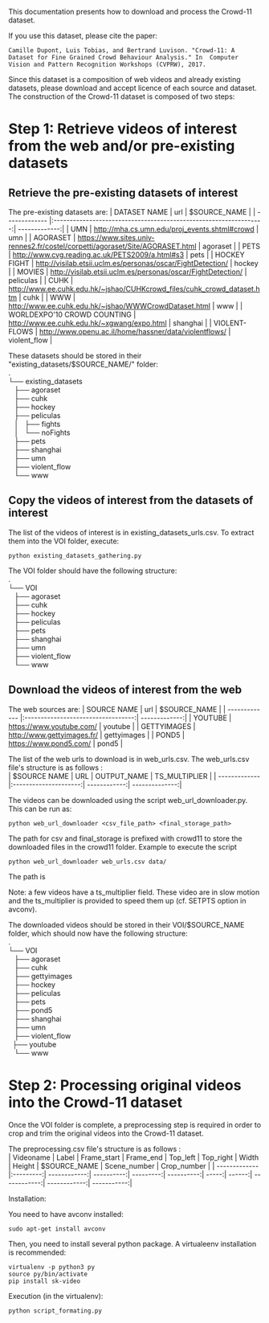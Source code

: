 This documentation presents how to download and process the Crowd-11 dataset.

If you use this dataset, please cite the paper:
```
Camille Dupont, Luis Tobias, and Bertrand Luvison. "Crowd-11: A Dataset for Fine Grained Crowd Behaviour Analysis." In  Computer Vision and Pattern Recognition Workshops (CVPRW), 2017.
```


Since this dataset is a composition of web videos and already existing datasets, please download and accept licence of each source and dataset. 
The construction of the Crowd-11 dataset is composed of two steps:

# Step 1: Retrieve videos of interest from the web and/or pre-existing datasets


## Retrieve the pre-existing datasets of interest

The pre-existing datasets are:
| DATASET NAME       	| url           									 				| $SOURCE_NAME  |
| ------------- 	 	|:-----------------------------------------------------------------:| -------------:|
| UMN      				| http://mha.cs.umn.edu/proj_events.shtml#crowd 	  				| umn |
| AGORASET     			| https://www.sites.univ-rennes2.fr/costel/corpetti/agoraset/Site/AGORASET.html | agoraset |
| PETS 					| http://www.cvg.reading.ac.uk/PETS2009/a.html#s3     				| pets |
| HOCKEY FIGHT  		| http://visilab.etsii.uclm.es/personas/oscar/FightDetection/       | hockey |
| MOVIES  				| http://visilab.etsii.uclm.es/personas/oscar/FightDetection/       | peliculas |
| CUHK  				| http://www.ee.cuhk.edu.hk/~jshao/CUHKcrowd_files/cuhk_crowd_dataset.htm  | cuhk |
| WWW  					| http://www.ee.cuhk.edu.hk/~jshao/WWWCrowdDataset.html      		| www |
| WORLDEXPO'10 CROWD COUNTING  | http://www.ee.cuhk.edu.hk/~xgwang/expo.html      			| shanghai |
| VIOLENT-FLOWS  		| http://www.openu.ac.il/home/hassner/data/violentflows/      		| violent_flow |



These datasets should be stored in their "existing_datasets/$SOURCE_NAME/" folder:  
.  
└── existing_datasets  
    ├── agoraset  
    ├── cuhk  
    ├── hockey  
    ├── peliculas  
    │   ├── fights  
    │   └── noFights  
    ├── pets  
    ├── shanghai  
    ├── umn  
    ├── violent_flow  
    └── www  


## Copy the videos of interest from the datasets of interest

The list of the videos of interest is in existing_datasets_urls.csv. To extract them into the VOI folder, execute:
```
python existing_datasets_gathering.py
```
The VOI folder should have the following structure:  
.  
└── VOI  
    ├── agoraset  
    ├── cuhk  
    ├── hockey  
    ├── peliculas  
    ├── pets  
    ├── shanghai  
    ├── umn  
    ├── violent_flow  
    └── www  

## Download the videos of interest from the web


The web sources are:
| SOURCE NAME       	| url           					 | $SOURCE_NAME  |
| ------------- 	 	|:----------------------------------:| -------------:|
| YOUTUBE      			| https://www.youtube.com/ 	  		 | youtube       |
| GETTYIMAGES     		| http://www.gettyimages.fr/ 		 | gettyimages   |
| POND5 				| https://www.pond5.com/     		 | pond5         |



The list of the web urls to download is in web_urls.csv.
The web_urls.csv file's structure is as follows :  
| $SOURCE NAME       	| URL           	    | OUTPUT_NAME  | TS_MULTIPLIER  |
| ------------- 	 	|:---------------------:| ------------:| --------------:|

The videos can be downloaded using the script web_url_downloader.py. This can be run as:

```
python web_url_downloader <csv_file_path> <final_storage_path>
```

The path for csv and final_storage is prefixed with crowd11 to store the downloaded files in the crowd11 folder. Example to execute the script

```
python web_url_downloader web_urls.csv data/
```

The path is

Note: a few videos have a ts_multiplier field. These video are in slow motion and the ts_multiplier is provided to speed them up (cf. SETPTS option in avconv).

The downloaded videos should be stored in their VOI/$SOURCE_NAME folder, which should now have the following structure:  
.  
└── VOI  
    ├── agoraset  
    ├── cuhk  
    ├── gettyimages  
    ├── hockey  
    ├── peliculas  
    ├── pets  
    ├── pond5  
    ├── shanghai  
    ├── umn  
    ├── violent_flow  
    ├── youtube  
    └── www  



# Step 2: Processing original videos into the Crowd-11 dataset

Once the VOI folder is complete, a preprocessing step is required in order to crop and trim the original videos into the Crowd-11 dataset.

The preprocessing.csv file's structure is as follows :  
| Videoname     | Label     | Frame_start  | Frame_end  | Top_left  |  Top_right | Width | Height | $SOURCE_NAME | Scene_number | Crop_number |
| ------------- |:---------:| ------------:| ----------:| ---------:| ----------:| -----:| ------:| ------------:| ------------:| -----------:|

Installation:

You need to have avconv installed: 
```
sudo apt-get install avconv
```
Then, you need to install several python package. A virtualeenv installation is recommended:
```
virtualenv -p python3 py
source py/bin/activate
pip install sk-video
```

Execution (in the virtualenv):
```
python script_formating.py
```